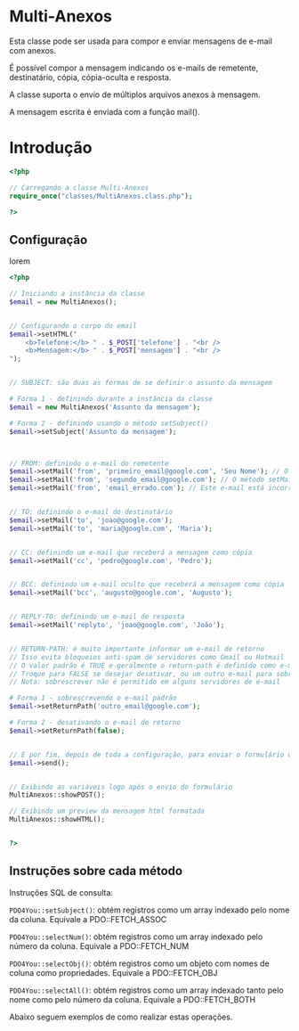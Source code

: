 # Multi-Anexos

Esta classe pode ser usada para compor e enviar mensagens de e-mail com anexos.

É possível compor a mensagem indicando os e-mails de remetente, destinatário, cópia, cópia-oculta e resposta.

A classe suporta o envio de múltiplos arquivos anexos à mensagem.

A mensagem escrita é enviada com a função mail().



Introdução
==================================================

~~~ php
<?php

// Carregando a classe Multi-Anexos
require_once("classes/MultiAnexos.class.php");

?>
~~~ 


Configuração
--------------------------------------------------

lorem

~~~ php
<?php

// Iniciando a instância da classe
$email = new MultiAnexos();


// Configurando o corpo do email
$email->setHTML("
	<b>Telefone:</b> " . $_POST['telefone'] . "<br />
	<b>Mensagem:</b> " . $_POST['mensagem'] . "<br />
");


// SUBJECT: são duas as formas de se definir o assunto da mensagem

# Forma 1 - definindo durante a instância da classe
$email = new MultiAnexos('Assunto da mensagem'); 

# Forma 2 - definindo usando o método setSubject()
$email->setSubject('Assunto da mensagem');



// FROM: definindo o e-mail do remetente
$email->setMail('from', 'primeiro_email@google.com', 'Seu Nome'); // O 3º parâmetro é opcional e serve apenas para apelidar o e-mail
$email->setMail('from', 'segundo_email@google.com'); // O método setMail(), suporta adicionar múltiplos e-mails
$email->setMail('from', 'email_errado.com'); // Este e-mail está incorreto, portanto não será adicionado


// TO: definindo o e-mail do destinatário
$email->setMail('to', 'joao@google.com');
$email->setMail('to', 'maria@google.com', 'Maria'); 


// CC: definindo um e-mail que receberá a mensagem como cópia
$email->setMail('cc', 'pedro@google.com', 'Pedro');


// BCC: definindo um e-mail oculto que receberá a mensagem como cópia
$email->setMail('bcc', 'augusto@google.com', 'Augusto');


// REPLY-TO: definindo um e-mail de resposta
$email->setMail('replyto', 'joao@google.com', 'João');


// RETURN-PATH: é muito importante informar um e-mail de retorno
// Isso evita bloqueios anti-spam de servidores como Gmail ou Hotmail
// O valor padrão é TRUE e geralmente o return-path é definido como e-mail do remetente
// Troque para FALSE se desejar desativar, ou um outro e-mail para sobrescrever a do servidor
// Nota: sobrescrever não é permitido em alguns servidores de e-mail

# Forma 1 - sobrescrevendo o e-mail padrão
$email->setReturnPath('outro_email@google.com');

# Forma 2 - desativando o e-mail de retorno
$email->setReturnPath(false);


// E por fim, depois de toda a configuração, para enviar o formulário utilize o método send()
$email->send();


// Exibindo as variáveis logo após o envio do formulário
MultiAnexos::showPOST();

// Exibindo um preview da mensagem html formatada
MultiAnexos::showHTML();


?>
~~~ 



Instruções sobre cada método
--------------------------------------------------

Instruções SQL de consulta:

`PDO4You::setSubject()`: obtém registros como um array indexado pelo nome da coluna. Equivale a PDO::FETCH_ASSOC

`PDO4You::selectNum()`: obtém registros como um array indexado pelo número da coluna. Equivale a PDO::FETCH_NUM

`PDO4You::selectObj()`: obtém registros como um objeto com nomes de coluna como propriedades. Equivale a PDO::FETCH_OBJ

`PDO4You::selectAll()`: obtém registros como um array indexado tanto pelo nome como pelo número da coluna. Equivale a PDO::FETCH_BOTH


Abaixo seguem exemplos de como realizar estas operações.


